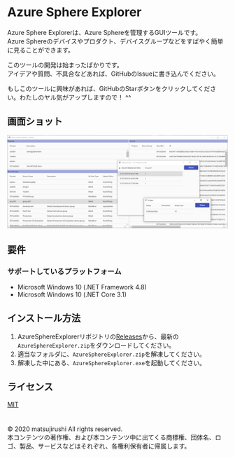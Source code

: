 Azure Sphere Explorer
=

Azure Sphere Explorerは、Azure Sphereを管理するGUIツールです。  
Azure Sphereのデバイスやプロダクト、デバイスグループなどをすばやく簡単に見ることができます。

このツールの開発は始まったばかりです。  
アイデアや質問、不具合などあれば、GitHubのIssueに書き込んでください。

もしこのツールに興味があれば、GitHubのStarボタンをクリックしてください。わたしのヤル気がアップしますので！ ^^

## 画面ショット

![1](media/1.png)

## 要件

### サポートしているプラットフォーム

* Microsoft Windows 10 (.NET Framework 4.8)
* Microsoft Windows 10 (.NET Core 3.1)

## インストール方法

1. AzureSphereExplorerリポジトリの[Releases](https://github.com/matsujirushi/AzureSphereExplorer/releases)から、最新の`AzureSphereExplorer.zip`をダウンロードしてください。
1. 適当なフォルダに、`AzureSphereExplorer.zip`を解凍してください。
1. 解凍した中にある、`AzureSphereExplorer.exe`を起動してください。

## ライセンス

[MIT](LICENSE.txt)

#
© 2020 matsujirushi  All rights reserved.  
本コンテンツの著作権、および本コンテンツ中に出てくる商標権、団体名、ロゴ、製品、サービスなどはそれぞれ、各権利保有者に帰属します。
